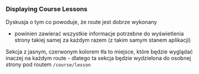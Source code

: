 ### Displaying Course Lessons

Dyskusja o tym co powoduje, że route jest dobrze wykonany
- powinien zawierać wszystkie informacje potrzebne do wyświetlenia strony takiej samej za każdym razem (z takim samym stanem aplikacji)

Sekcja z jasnym, czerwonym kolorem tła to miejsce, które będzie wyglądać inaczej na każdym route - dlatego ta sekcja będzie wydzielona do osobnej strony pod routem `/course/lesson`